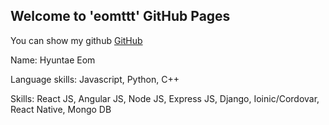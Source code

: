 ## Welcome to 'eomttt' GitHub Pages

You can show my github [GitHub](https://github.com/eomttt)

Name: Hyuntae Eom

Language skills: Javascript, Python, C++

Skills: React JS, Angular JS, Node JS, Express JS, Django, Ioinic/Cordovar, React Native, Mongo DB
